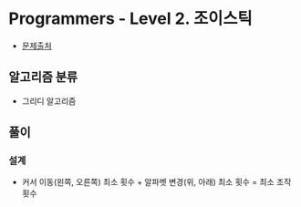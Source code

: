 # Programmers - Level 2. 조이스틱

* [문제출처](https://school.programmers.co.kr/learn/courses/30/lessons/42860 "Level 2. 조이스틱")

## 알고리즘 분류
- 그리디 알고리즘

## 풀이

### 설계
- 커서 이동(왼쪽, 오른쪽) 최소 횟수 + 알파벳 변경(위, 아래) 최소 횟수 = 최소 조작 횟수